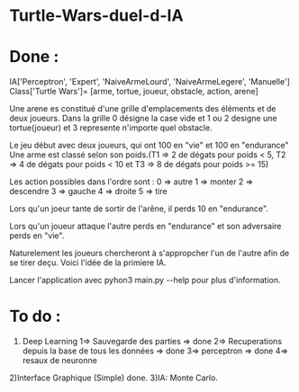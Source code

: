 # Turtle-Wars-duel-d-IA

# Done :
IA['Perceptron', 'Expert', 'NaiveArmeLourd', 'NaiveArmeLegere', 'Manuelle']
Class['Turtle Wars']= [arme, tortue, joueur, obstacle, action, arene]

Une arene es constitué d'une grille d'emplacements des éléments et de deux joueurs. Dans la grille 0 désigne la case vide et 1 ou  2 designe une tortue(joueur) et  3 represente n'importe quel obstacle.

Le jeu début avec deux joueurs, qui ont 100 en "vie" et 100 en "endurance"
Une arme est classé selon son poids.(T1 => 2 de dégats pour poids < 5, T2 => 4 de dégats pour poids < 10 et T3 => 8 de dégats pour poids >= 15)

Les action possibles dans l'ordre sont :
  0 => autre
  1 => monter
  2 => descendre
  3 => gauche
  4 => droite
  5 => tire

Lors qu'un joeur tante de sortir de l'arêne, il perds 10 en "endurance".

Lors qu'un joueur attaque l'autre perds en "endurance" et son adversaire perds en "vie".

Naturelement les joueurs chercheront à s'appropcher l'un de l'autre afin de se tirer deçu. Voici l'idée de la primiere IA. 

Lancer l'application avec pyhon3 main.py --help pour plus d'information.

# To do :
1)  Deep Learning
  1=> Sauvegarde des parties => done
  2=> Recuperations depuis la base de tous les données => done
  3=> perceptron => done
  4=> resaux de neuronne
  
2)Interface Graphique (Simple) done.
3)IA: Monte Carlo.
